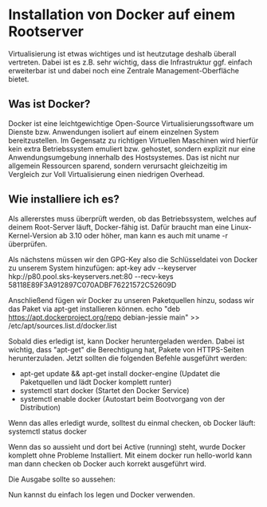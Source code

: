 # Installation von Docker auf einem Rootserver

Virtualisierung ist etwas wichtiges und ist heutzutage deshalb überall vertreten. Dabei ist es z.B. sehr wichtig, dass die Infrastruktur ggf. einfach erweiterbar ist und dabei noch eine Zentrale Management-Oberfläche bietet. 

## Was ist Docker?

Docker ist eine leichtgewichtige Open-Source Virtualisierungssoftware um Dienste bzw. Anwendungen isoliert auf einem einzelnen System bereitzustellen. Im Gegensatz zu richtigen Virtuellen Maschinen wird hierfür kein extra Betriebssystem emuliert bzw. gehostet, sondern explizit nur eine Anwendungsumgebung innerhalb des Hostsystemes. Das ist nicht nur allgemein Ressourcen sparend, sondern verursacht gleichzeitig im Vergleich zur Voll Virtualisierung einen niedrigen Overhead.

## Wie installiere ich es?

Als allererstes muss überprüft werden, ob das Betriebssystem, welches auf deinem Root-Server läuft, Docker-fähig ist. Dafür braucht man eine Linux-Kernel-Version ab 3.10 oder höher, man kann es auch mit uname -r überprüfen.

Als nächstens müssen wir den GPG-Key also die Schlüsseldatei von Docker zu unserem System hinzufügen:
apt-key adv --keyserver hkp://p80.pool.sks-keyservers.net:80 --recv-keys 58118E89F3A912897C070ADBF76221572C52609D

Anschließend fügen wir Docker zu unseren Paketquellen hinzu, sodass wir das Paket via apt-get installieren können. 
echo "deb https://apt.dockerproject.org/repo debian-jessie main" >> /etc/apt/sources.list.d/docker.list 

Sobald dies erledigt ist, kann Docker heruntergeladen werden. Dabei ist wichtig, dass "apt-get" die Berechtigung hat, Pakete von HTTPS-Seiten herunterzuladen. Jetzt sollten die folgenden Befehle ausgeführt werden:

- apt-get update && apt-get install docker-engine (Updatet die Paketquellen und lädt Docker komplett runter) 
- systemctl start docker (Startet den Docker Service) 
- systemctl enable docker (Autostart beim Bootvorgang von der Distribution) 

Wenn das alles erledigt wurde, solltest du einmal checken, ob Docker läuft: 
systemctl status docker

Wenn das so aussieht und dort bei Active (running) steht, wurde Docker komplett ohne Probleme Installiert. 
Mit einem docker run hello-world kann man dann checken ob Docker auch korrekt ausgeführt wird.

Die Ausgabe sollte so aussehen:

Nun kannst du einfach los legen und Docker verwenden.
